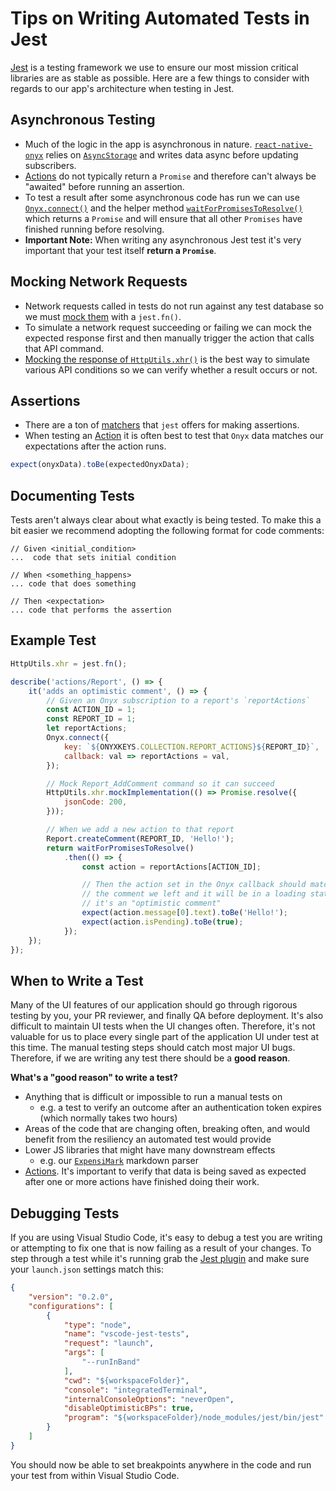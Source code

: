 # Tips on Writing Automated Tests in Jest

[Jest](https://jestjs.io/) is a testing framework we use to ensure our most mission critical libraries are as stable as possible. Here are a few things to consider with regards to our app's architecture when testing in Jest.

## Asynchronous Testing

- Much of the logic in the app is asynchronous in nature. [`react-native-onyx`](https://github.com/expensify/react-native-onyx) relies on [`AsyncStorage`](https://github.com/react-native-async-storage/async-storage) and writes data async before updating subscribers.
- [Actions](https://github.com/Expensify/App#actions) do not typically return a `Promise` and therefore can't always be "awaited" before running an assertion.
- To test a result after some asynchronous code has run we can use [`Onyx.connect()`](https://github.com/Expensify/react-native-onyx/blob/2c94a94e51fab20330f7bd5381b72ea6c25553d9/lib/Onyx.js#L217-L231) and the helper method [`waitForPromisesToResolve()`](https://github.com/Expensify/ReactNativeChat/blob/ca2fa88a5789b82463d35eddc3d57f70a7286868/tests/utils/waitForPromisesToResolve.js#L1-L9) which returns a `Promise` and will ensure that all other `Promises` have finished running before resolving.
- **Important Note:** When writing any asynchronous Jest test it's very important that your test itself **return a `Promise`**.

## Mocking Network Requests

- Network requests called in tests do not run against any test database so we must [mock them](https://jestjs.io/docs/en/mock-functions) with a `jest.fn()`.
- To simulate a network request succeeding or failing we can mock the expected response first and then manually trigger the action that calls that API command.
- [Mocking the response of `HttpUtils.xhr()`](https://github.com/Expensify/App/blob/ca2fa88a5789b82463d35eddc3d57f70a7286868/tests/actions/SessionTest.js#L25-L32) is the best way to simulate various API conditions so we can verify whether a result occurs or not.

## Assertions

- There are a ton of [matchers](https://jestjs.io/docs/en/using-matchers) that `jest` offers for making assertions.
- When testing an [Action](https://github.com/Expensify/App#actions) it is often best to test that `Onyx` data matches our expectations after the action runs.
```javascript
expect(onyxData).toBe(expectedOnyxData);
```

## Documenting Tests

Tests aren't always clear about what exactly is being tested. To make this a bit easier we recommend adopting the following format for code comments:

```
// Given <initial_condition>
...  code that sets initial condition

// When <something_happens>
... code that does something

// Then <expectation>
... code that performs the assertion
```

## Example Test

```javascript
HttpUtils.xhr = jest.fn();

describe('actions/Report', () => {
    it('adds an optimistic comment', () => {
        // Given an Onyx subscription to a report's `reportActions`
        const ACTION_ID = 1;
        const REPORT_ID = 1;
        let reportActions;
        Onyx.connect({
            key: `${ONYXKEYS.COLLECTION.REPORT_ACTIONS}${REPORT_ID}`,
            callback: val => reportActions = val,
        });

        // Mock Report_AddComment command so it can succeed
        HttpUtils.xhr.mockImplementation(() => Promise.resolve({
            jsonCode: 200,
        }));

        // When we add a new action to that report
        Report.createComment(REPORT_ID, 'Hello!');
        return waitForPromisesToResolve()
            .then(() => {
                const action = reportActions[ACTION_ID];

                // Then the action set in the Onyx callback should match
                // the comment we left and it will be in a loading state because
                // it's an "optimistic comment"
                expect(action.message[0].text).toBe('Hello!');
                expect(action.isPending).toBe(true);
            });
    });
});
```

## When to Write a Test

Many of the UI features of our application should go through rigorous testing by you, your PR reviewer, and finally QA before deployment. It's also difficult to maintain UI tests when the UI changes often. Therefore, it's not valuable for us to place every single part of the application UI under test at this time. The manual testing steps should catch most major UI bugs. Therefore, if we are writing any test there should be a **good reason**.

**What's a "good reason" to write a test?**

- Anything that is difficult or impossible to run a manual tests on
	- e.g. a test to verify an outcome after an authentication token expires (which normally takes two hours)
- Areas of the code that are changing often, breaking often, and would benefit from the resiliency an automated test would provide
- Lower JS libraries that might have many downstream effects
	- e.g. our [`ExpensiMark`](https://github.com/Expensify/expensify-common/blob/07ff1c2a07dc122aa89e3cfd3263bb1958222233/lib/ExpensiMark.js#L10) markdown parser
- [Actions](https://github.com/Expensify/App#actions). It's important to verify that data is being saved as expected after one or more actions have finished doing their work.

## Debugging Tests

If you are using Visual Studio Code, it's easy to debug a test you are writing or attempting to fix one that is now failing as a result of your changes. To step through a test while it's running grab the [Jest plugin](https://marketplace.visualstudio.com/items?itemName=Orta.vscode-jest) and make sure your `launch.json` settings match this:

```json
{
    "version": "0.2.0",
    "configurations": [
        {
            "type": "node",
            "name": "vscode-jest-tests",
            "request": "launch",
            "args": [
                "--runInBand"
            ],
            "cwd": "${workspaceFolder}",
            "console": "integratedTerminal",
            "internalConsoleOptions": "neverOpen",
            "disableOptimisticBPs": true,
            "program": "${workspaceFolder}/node_modules/jest/bin/jest"
        }
    ]
}
```
You should now be able to set breakpoints anywhere in the code and run your test from within Visual Studio Code.
